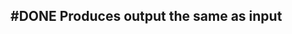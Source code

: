 ## #DONE Produces output the same as input
<!--  #task -->
<!-- created:2023-09-13T01:06:24.193Z task-id:n2qDD group:"Ungrouped Tasks" story-id:List-tasks-in-a-story order:-90 completed:2023-10-01T17:34:03.950Z
archived:true
archivedAt:2024-10-30T22:38:06-04:00
originalPath:backlog/stories/List-tasks-in-a-story/tasks/Produces-output-the-same-as-input.md
originalLine:1
-->


